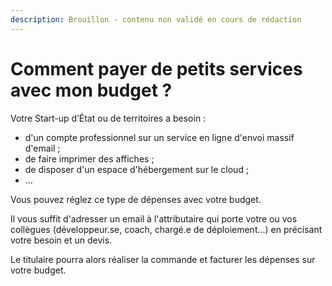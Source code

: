 ```yaml
---
description: Brouillon - contenu non validé en cours de rédaction
---
```


# Comment payer de petits services avec mon budget ?

Votre Start-up d’État ou de territoires a besoin :

* d'un compte professionnel sur un service en ligne d'envoi massif d'email ;
* de faire imprimer des affiches ;
* de disposer d'un espace d'hébergement sur le cloud ;
* ...

Vous pouvez réglez ce type de dépenses avec votre budget.

Il vous suffit d'adresser un email à l'attributaire qui porte votre ou vos collègues \(développeur.se, coach, chargé.e de déploiement...\) en précisant votre besoin et un devis.

Le titulaire pourra alors réaliser la commande et facturer les dépenses sur votre budget.





